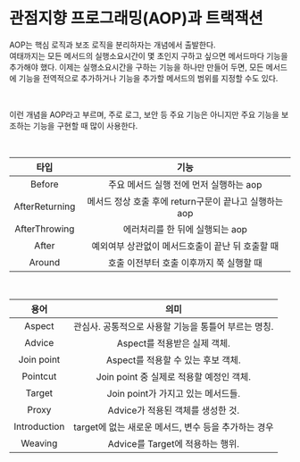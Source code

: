 # 관점지향 프로그래밍(AOP)과 트랙잭션

AOP는 핵심 로직과 보조 로직을 분리하자는 개념에서 출발한다.    
여태까지는 모든 메서드의 실행소요시간이 몇 초인지 구하고 싶으면 메서드마다 기능을 추가해야 했다. 이제는 실행소요시간을 구하는 기능을 하나만 만들어 두면, 모든 메서드에 기능을 전역적으로 추가하거나 기능을 추가할 메서드의 범위를 지정할 수도 있다.

<br>

이런 개념을 AOP라고 부르며, 주로 로그, 보안 등 주요 기능은 아니지만 주요 기능을 보조하는 기능을 구현할 때 많이 사용한다. 

<br>

| 타입 | 기능 |
|:------:|:------------:|
| Before | 주요 메서드 실행 전에 먼저 실행하는 aop |
| AfterReturning | 메서드 정상 호출 후에 return구문이 끝나고 실행하는 aop |
| AfterThrowing | 에러처리를 한 뒤에 실행되는 aop |
| After | 예외여부 상관없이 메서드호출이 끝난 뒤 호출할 때 | 
| Around | 호출 이전부터 호출 이후까지 쭉 실행할 때 |

<br>

| 용어 | 의미 |
|:------:|:------------:|
| Aspect | 관심사. 공통적으로 사용할 기능을 통틀어 부르는 명칭. |
| Advice | Aspect를 적용받은 실제 객체. |
| Join point | Aspect를 적용할 수 있는 후보 객체. |
| Pointcut | Join point 중 실제로 적용할 예정인 객체. | 
| Target | Join point가 가지고 있는 메서드들. |
| Proxy | Advice가 적용된 객체를 생성한 것. |
| Introduction | target에 없는 새로운 메서드, 변수 등을 추가하는 경우 |
| Weaving | Advice를 Target에 적용하는 행위. |
